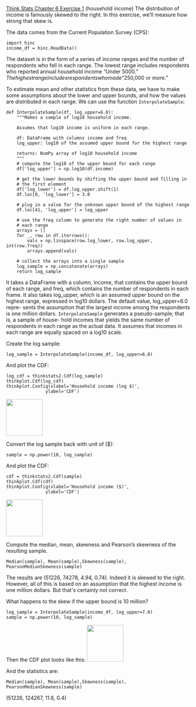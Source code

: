 [Think Stats Chapter 6 Exercise 1](http://greenteapress.com/thinkstats2/html/thinkstats2007.html#toc60) (household income)
The distribution of income is famously skewed to the right. In
this exercise, we’ll measure how strong that skew is.

The data comes from the Current Population Survey (CPS):
```
import hinc
income_df = hinc.ReadData()
```
The dataset is in the form of a series of income ranges and the number of respondents who fell in each range. The lowest range includes respondents who reported annual household income “Under $5000.” The highest range includes respondents who made “$250,000 or more.”

To estimate mean and other statistics from these data, we have to make some assumptions about the lower and upper bounds, and how the values are distributed in each range. We can use the function ```InterpolateSample```:
```
def InterpolateSample(df, log_upper=6.0):
    """Makes a sample of log10 household income.

    Assumes that log10 income is uniform in each range.

    df: DataFrame with columns income and freq
    log_upper: log10 of the assumed upper bound for the highest range

    returns: NumPy array of log10 household income
    """
    # compute the log10 of the upper bound for each range
    df['log_upper'] = np.log10(df.income)

    # get the lower bounds by shifting the upper bound and filling in
    # the first element
    df['log_lower'] = df.log_upper.shift(1)
    df.loc[0, 'log_lower'] = 3.0

    # plug in a value for the unknown upper bound of the highest range
    df.loc[41, 'log_upper'] = log_upper

    # use the freq column to generate the right number of values in
    # each range
    arrays = []
    for _, row in df.iterrows():
        vals = np.linspace(row.log_lower, row.log_upper, int(row.freq))
        arrays.append(vals)

    # collect the arrays into a single sample
    log_sample = np.concatenate(arrays)
    return log_sample
```

It takes a DataFrame with a column, income, that contains the upper bound of each range, and freq, which contains the number of respondents in each frame.
It also takes log_upper, which is an assumed upper bound on the highest range, expressed in log10 dollars. The default value, log_upper=6.0 repre- sents the assumption that the largest income among the respondents is one million dollars.
```InterpolateSample``` generates a pseudo-sample; that is, a sample of house- hold incomes that yields the same number of respondents in each range as the actual data. It assumes that incomes in each range are equally spaced on a log10 scale.

Create the log sample:
```
log_sample = InterpolateSample(income_df, log_upper=6.0)
```
And plot the CDF:
```
log_cdf = thinkstats2.Cdf(log_sample)
thinkplot.Cdf(log_cdf)
thinkplot.Config(xlabel='Household income (log $)',
               ylabel='CDF')
```
<img src = "https://github.com/katiehuang1221/dsp/blob/master/img/Exercise6_1_1.png" width =100>


Convert the log sample back with unit of ($):
```
sample = np.power(10, log_sample)
```
And plot the CDF:
```
cdf = thinkstats2.Cdf(sample)
thinkplot.Cdf(cdf)
thinkplot.Config(xlabel='Household income ($)',
               ylabel='CDF')
```
<img src = "https://github.com/katiehuang1221/dsp/blob/master/img/Exercise6_1_2.png" width =100>

Compute the median, mean, skewness and Pearson’s skewness of the resulting sample.
```
Median(sample), Mean(sample),Skewness(sample), PearsonMedianSkewness(sample)
```
The results are (51226, 74278, 4.94, 0.74). Indeed it is skewed to the right.
However, all of this is based on an assumption that the highest income is one million dollars. But that's certainly not correct.

What happens to the skew if the upper bound is 10 million?
```
log_sample = InterpolateSample(income_df, log_upper=7.0)
sample = np.power(10, log_sample)
```
Then the CDF plot looks like this:
<img src = "https://github.com/katiehuang1221/dsp/blob/master/img/Exercise6_1_3.png" width =100>

And the statistics are:
```
Median(sample), Mean(sample),Skewness(sample), PearsonMedianSkewness(sample)
```
(51226, 124267, 11.6, 0.4)
